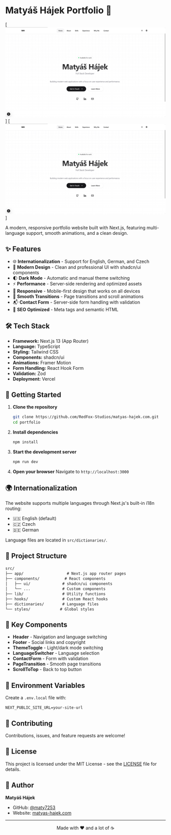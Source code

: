 # Matyáš Hájek Portfolio 🚀

[![Dark Theme](./public/screenshots/light.png)]
[![Light Theme](./public/screenshots/light.png)]

A modern, responsive portfolio website built with Next.js, featuring multi-language support, smooth animations, and a clean design.

## ✨ Features

- 🌐 **Internationalization** - Support for English, German, and Czech
- 🎨 **Modern Design** - Clean and professional UI with shadcn/ui components
- 🌓 **Dark Mode** - Automatic and manual theme switching
- ⚡ **Performance** - Server-side rendering and optimized assets
- 📱 **Responsive** - Mobile-first design that works on all devices
- 🔄 **Smooth Transitions** - Page transitions and scroll animations
- 📬 **Contact Form** - Server-side form handling with validation
- 🎯 **SEO Optimized** - Meta tags and semantic HTML

## 🛠️ Tech Stack

- **Framework:** Next.js 13 (App Router)
- **Language:** TypeScript
- **Styling:** Tailwind CSS
- **Components:** shadcn/ui
- **Animations:** Framer Motion
- **Form Handling:** React Hook Form
- **Validation:** Zod
- **Deployment:** Vercel

## 🚀 Getting Started

1. **Clone the repository**
   ```bash
   git clone https://github.com/RedFox-Studios/matyas-hajek.com.git
   cd portfolio
   ```

2. **Install dependencies**
   ```bash
   npm install
   ```

3. **Start the development server**
   ```bash
   npm run dev
   ```

4. **Open your browser**
   Navigate to `http://localhost:3000`

## 🌍 Internationalization

The website supports multiple languages through Next.js's built-in i18n routing:

- 🇺🇸 English (default)
- 🇨🇿 Czech
- 🇩🇪 German

Language files are located in `src/dictionaries/`.

## 📁 Project Structure

```
src/
├── app/                   # Next.js app router pages
├── components/           # React components
│   ├── ui/              # shadcn/ui components
│   └── ...              # Custom components
├── lib/                 # Utility functions
├── hooks/               # Custom React hooks
├── dictionaries/        # Language files
└── styles/             # Global styles
```

## 🎯 Key Components

- **Header** - Navigation and language switching
- **Footer** - Social links and copyright
- **ThemeToggle** - Light/dark mode switching
- **LanguageSwitcher** - Language selection
- **ContactForm** - Form with validation
- **PageTransition** - Smooth page transitions
- **ScrollToTop** - Back to top button

## 📝 Environment Variables

Create a `.env.local` file with:

```env
NEXT_PUBLIC_SITE_URL=your-site-url
```

## 🤝 Contributing

Contributions, issues, and feature requests are welcome!

## 📜 License

This project is licensed under the MIT License - see the [LICENSE](LICENSE) file for details.

## 👤 Author

**Matyáš Hájek**
- GitHub: [@maty7253](https://github.com/maty7253)
- Website: [matyas-hajek.com](https://matyas-hajek.com)

---

<p align="center">Made with ❤️ and a lot of ☕</p>